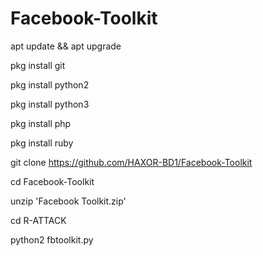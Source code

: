 # Facebook-Toolkit

apt update && apt upgrade

pkg install git

pkg install python2

pkg install python3

pkg install php

pkg install ruby

git clone https://github.com/HAXOR-BD1/Facebook-Toolkit

cd Facebook-Toolkit

unzip 'Facebook Toolkit.zip'

cd R-ATTACK

python2 fbtoolkit.py
